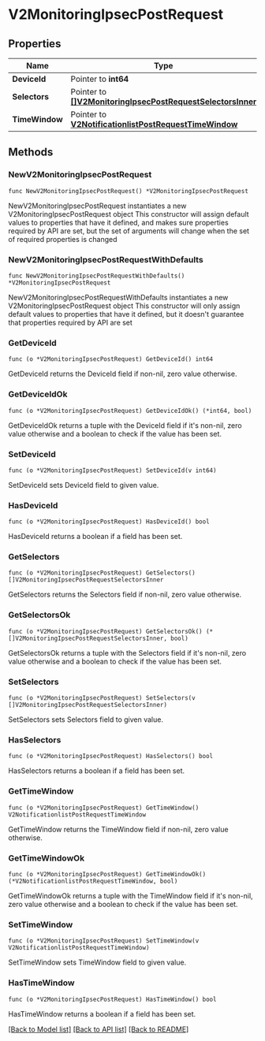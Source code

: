 # V2MonitoringIpsecPostRequest

## Properties

Name | Type | Description | Notes
------------ | ------------- | ------------- | -------------
**DeviceId** | Pointer to **int64** |  | [optional] 
**Selectors** | Pointer to [**[]V2MonitoringIpsecPostRequestSelectorsInner**](V2MonitoringIpsecPostRequestSelectorsInner.md) |  | [optional] 
**TimeWindow** | Pointer to [**V2NotificationlistPostRequestTimeWindow**](V2NotificationlistPostRequestTimeWindow.md) |  | [optional] 

## Methods

### NewV2MonitoringIpsecPostRequest

`func NewV2MonitoringIpsecPostRequest() *V2MonitoringIpsecPostRequest`

NewV2MonitoringIpsecPostRequest instantiates a new V2MonitoringIpsecPostRequest object
This constructor will assign default values to properties that have it defined,
and makes sure properties required by API are set, but the set of arguments
will change when the set of required properties is changed

### NewV2MonitoringIpsecPostRequestWithDefaults

`func NewV2MonitoringIpsecPostRequestWithDefaults() *V2MonitoringIpsecPostRequest`

NewV2MonitoringIpsecPostRequestWithDefaults instantiates a new V2MonitoringIpsecPostRequest object
This constructor will only assign default values to properties that have it defined,
but it doesn't guarantee that properties required by API are set

### GetDeviceId

`func (o *V2MonitoringIpsecPostRequest) GetDeviceId() int64`

GetDeviceId returns the DeviceId field if non-nil, zero value otherwise.

### GetDeviceIdOk

`func (o *V2MonitoringIpsecPostRequest) GetDeviceIdOk() (*int64, bool)`

GetDeviceIdOk returns a tuple with the DeviceId field if it's non-nil, zero value otherwise
and a boolean to check if the value has been set.

### SetDeviceId

`func (o *V2MonitoringIpsecPostRequest) SetDeviceId(v int64)`

SetDeviceId sets DeviceId field to given value.

### HasDeviceId

`func (o *V2MonitoringIpsecPostRequest) HasDeviceId() bool`

HasDeviceId returns a boolean if a field has been set.

### GetSelectors

`func (o *V2MonitoringIpsecPostRequest) GetSelectors() []V2MonitoringIpsecPostRequestSelectorsInner`

GetSelectors returns the Selectors field if non-nil, zero value otherwise.

### GetSelectorsOk

`func (o *V2MonitoringIpsecPostRequest) GetSelectorsOk() (*[]V2MonitoringIpsecPostRequestSelectorsInner, bool)`

GetSelectorsOk returns a tuple with the Selectors field if it's non-nil, zero value otherwise
and a boolean to check if the value has been set.

### SetSelectors

`func (o *V2MonitoringIpsecPostRequest) SetSelectors(v []V2MonitoringIpsecPostRequestSelectorsInner)`

SetSelectors sets Selectors field to given value.

### HasSelectors

`func (o *V2MonitoringIpsecPostRequest) HasSelectors() bool`

HasSelectors returns a boolean if a field has been set.

### GetTimeWindow

`func (o *V2MonitoringIpsecPostRequest) GetTimeWindow() V2NotificationlistPostRequestTimeWindow`

GetTimeWindow returns the TimeWindow field if non-nil, zero value otherwise.

### GetTimeWindowOk

`func (o *V2MonitoringIpsecPostRequest) GetTimeWindowOk() (*V2NotificationlistPostRequestTimeWindow, bool)`

GetTimeWindowOk returns a tuple with the TimeWindow field if it's non-nil, zero value otherwise
and a boolean to check if the value has been set.

### SetTimeWindow

`func (o *V2MonitoringIpsecPostRequest) SetTimeWindow(v V2NotificationlistPostRequestTimeWindow)`

SetTimeWindow sets TimeWindow field to given value.

### HasTimeWindow

`func (o *V2MonitoringIpsecPostRequest) HasTimeWindow() bool`

HasTimeWindow returns a boolean if a field has been set.


[[Back to Model list]](../README.md#documentation-for-models) [[Back to API list]](../README.md#documentation-for-api-endpoints) [[Back to README]](../README.md)


